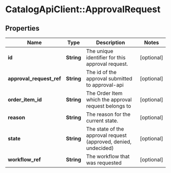 # CatalogApiClient::ApprovalRequest

## Properties
Name | Type | Description | Notes
------------ | ------------- | ------------- | -------------
**id** | **String** | The unique identifier for this approval request. | [optional] 
**approval_request_ref** | **String** | The id of the approval submitted to approval-api | [optional] 
**order_item_id** | **String** | The Order Item which the approval request belongs to | [optional] 
**reason** | **String** | The reason for the current state. | [optional] 
**state** | **String** | The state of the approval request (approved, denied, undecided) | [optional] 
**workflow_ref** | **String** | The workflow that was requested | [optional] 


